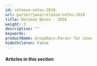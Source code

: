```yaml
---
id: release-notes-2018
url: parser/java/release-notes-2018
title: Release Notes - 2018
weight: 3
description: ""
keywords: 
productName: GroupDocs.Parser for Java
hideChildren: False
---
```

#### Articles in this section
